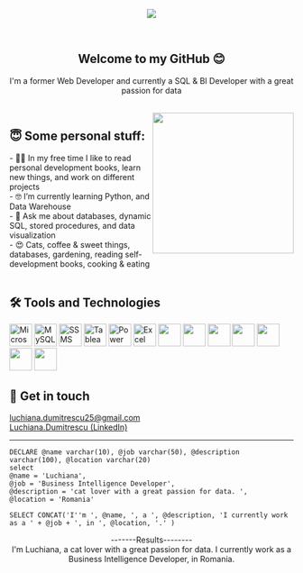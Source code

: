 <div align="center">
  <p><img src="https://github.com/ElenaD25/ElenaD25/assets/91025810/a3a9a916-fe81-4d15-981d-9659fbef1a8a" ></p>
</div>

<br />
<div align="center">
  <h2> Welcome to my <b>GitHub</b> 😊</h2>
  <p> I'm a former Web Developer and currently a SQL & BI Developer with a great passion for data</p>
</div> <br />
  
   <img align="right" src="https://media.giphy.com/media/3kPDmoWdBpQPNhCnUG/giphy.gif" width="250"/>
  <div align="left">
    <h2> 😇 Some personal stuff:</h2>
    - 👩‍💻 In my free time I like to read personal development books, learn new things, and work on different projects<br />
    - 🤓 I’m currently learning Python, and Data Warehouse<br />
    - 💬 Ask me about databases, dynamic SQL, stored procedures, and data visualization<br />
    - 😍 Cats, coffee & sweet things, databases, gardening, reading self-development books, cooking & eating
 </div>
  
  <br />
 
<div align="left">
  <h2>🛠 Tools and Technologies </h2>
    <img src="https://logowik.com/content/uploads/images/microsoft-sql-server4529.jpg" width="40" height="40" alt="Microsoft SQL Server">
    <img src="https://mpng.subpng.com/20180824/ktx/kisspng-mysql-workbench-computer-icons-logo-portable-netwo-thezedt-tech-tips-and-random-thoughts-5b80352110ca84.1955496015351288650688.jpg" width="40" height="40" alt="MySQL Workbench">  
  <img src="https://miro.medium.com/max/402/1*KTDZHTVaVbvbyhIf2PmBAw.png" width="40" height="40" alt="SSMS">  
  <img src="https://workforceedtech.org/wp-content/uploads/2019/03/Tableau_Logo_resized.png" width="40" height="40" alt="Tableau"> 
  <img src="https://seekvectorlogo.com/wp-content/uploads/2022/02/power-bi-vector-logo-2022-small.png" width="40" height="40" alt="Power BI"> 
  <img src="https://banner2.cleanpng.com/20180721/goa/kisspng-microsoft-excel-spreadsheet-microsoft-powerpoint-c-alagoas-5b531b2fe89ae2.6018856215321731039528.jpg" width="40" height="40" alt="Excel"> 
  <img src="https://user-images.githubusercontent.com/91025810/187675476-e78ceb52-b554-4e50-95a9-8bb0f9efde01.png" width="40" height="40"> 
  <img src="https://user-images.githubusercontent.com/91025810/187675719-29b91641-3a8c-4b66-9ea9-d8e79bd240e0.png" width="40" height="40">  
  <img src="https://user-images.githubusercontent.com/91025810/187675863-905b3c8d-0432-42bd-851a-12eb6e084715.png" width="40" height="40"> 
  <img src="https://brandlogos.net/wp-content/uploads/2022/05/figma-logo_brandlogos.net_6n1pb.png" width="40" height="40"> 
  <img src="https://static.wikia.nocookie.net/logopedia/images/e/e4/Visual_Studio_2013_Logo.svg/revision/latest" width="40" height="40"> 
  <img src="https://upload.wikimedia.org/wikipedia/commons/thumb/9/9a/Visual_Studio_Code_1.35_icon.svg/2048px-Visual_Studio_Code_1.35_icon.svg.png" width="40" height="40"> 
    <img src="https://user-images.githubusercontent.com/91025810/187686808-4ac3b10d-fbbc-4c0c-92ce-566419fff0b9.png" width="40" height="40"> 
 

  <br /> 
  
  <div align="left">
    <h2> 🔎 Get in touch</h2>
    <p>
      <a href=""> luchiana.dumitrescu25@gmail.com</a> <br />
      <a href="https://www.linkedin.com/in/elena-luchiana-dumitrescu-1a69521ab/"> Luchiana.Dumitrescu (LinkedIn)</a>
    </p
  </div>
  
  <hr>
 <div align="left">

    DECLARE @name varchar(10), @job varchar(50), @description varchar(100), @location varchar(20)
    select 
    @name = 'Luchiana',
    @job = 'Business Intelligence Developer', 
    @description = 'cat lover with a great passion for data. ',
    @location = 'Romania'

    SELECT CONCAT('I''m ', @name, ', a ', @description, 'I currently work as a ' + @job + ', in ', @location, '.' ) 

  </div>
  
  <div align="center">
    -------Results--------<br /> 
     I'm Luchiana, a cat lover with a great passion for data. I currently work as a Business Intelligence Developer, in Romania.

  </div>
